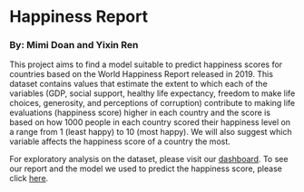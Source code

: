 # Happiness Report
### By: Mimi Doan and Yixin Ren

This project aims to find a model suitable to predict happiness scores for countries based on the World Happiness Report released in 2019.
This dataset contains values that estimate the extent to which each of the variables (GDP, social support, healthy life expectancy, freedom to make life choices, generosity, and perceptions of corruption) contribute to making life evaluations (happiness score) higher in each country and the score is based on how 
1000 people in each country scored their happiness level on a range from 1 (least happy) to 10 (most happy). 
We will also suggest which variable affects the happiness score of a country the most.

For exploratory analysis on the dataset, please visit our [dashboard](https://world-happiness-mimi-yixin.herokuapp.com/).
To see our report and the model we used to predict the happiness score, please click [here](https://deepnote.com/project/2de027ca-daed-4b18-944c-62472ea4ca95?cellId=00000-3d27b267-5833-4e8c-9d17-4e01bd941b18#/happiness/notebook.ipynb).

